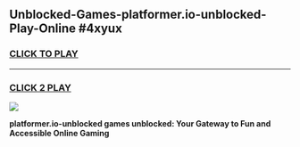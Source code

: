 
## Unblocked-Games-platformer.io-unblocked-Play-Online #4xyux
<h3>
<a href="https://news.freeplayer.one?title=platformer.io-unblocked&ref=3">CLICK TO PLAY</a></h3>
<hr>

<h3>
<a href="https://news.freeplayer.one?title=platformer.io-unblocked&ref=3">CLICK 2 PLAY</a>
  
</h3>

<a href="https://news.freeplayer.one?title=platformer.io-unblocked&ref=3"><img src="https://clearcache.store/games.png"></a>


**platformer.io-unblocked games unblocked: Your Gateway to Fun and Accessible Online Gaming**
